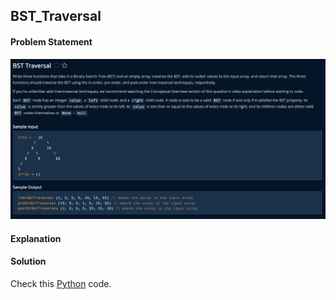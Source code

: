 ## BST_Traversal

#### Problem Statement


![alt text](BST_Traversal.png "BST_Traversal")



#### Explanation



#### Solution

Check this [Python](../python/BST_Traversal.py) code.